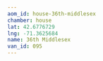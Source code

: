 ```yaml
---
aom_id: house-36th-middlesex
chamber: house
lat: 42.6776729
lng: -71.3625684
name: 36th Middlesex
van_id: 095
---
```

